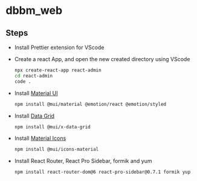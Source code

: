 # dbbm_web

## Steps

* Install Prettier extension for VScode
* Create a react App, and open the new created directory using VScode

  ```bash
  npx create-react-app react-admin
  cd react-admin
  code .
  ```

* Install [Material UI](https://mui.com/material-ui/getting-started/installation/)

  ```bash
  npm install @mui/material @emotion/react @emotion/styled
  ```

* Install [Data Grid](https://mui.com/x/react-data-grid/getting-started/#installation)

  ```bash
  npm install @mui/x-data-grid
  ```

* Install [Material Icons](https://mui.com/material-ui/material-icons/)

  ```bash
  npm install @mui/icons-material
  ```

* Install React Router, React Pro Sidebar, formik and yum

  ```bash
  npm install react-router-dom@6 react-pro-sidebar@0.7.1 formik yup
  ```
